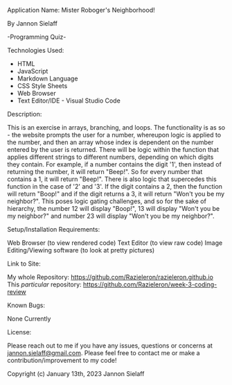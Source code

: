 Application Name: Mister Roboger's Neighborhood!

By Jannon Sielaff

-Programming Quiz-

Technologies Used:

* HTML
* JavaScript
* Markdown Language
* CSS Style Sheets
* Web Browser
* Text Editor/IDE - Visual Studio Code

Description:

This is an exercise in arrays, branching, and loops.  The functionality is as so - the website prompts the user for a number, whereupon logic is applied to the number, and then an array whose index is dependent on the number entered by the user is returned.  There will be logic within the function that applies different strings to different numbers, depending on which digits they contain.  For example, if a number contains the digit '1', then instead of returning the number, it will return "Beep!".  So for every number that contains a 1, it will return "Beep!".  There is also logic that supercedes this function in the case of '2' and '3'.  If the digit contains a 2, then the function will return "Boop!" and if the digit returns a 3, it will return "Won't you be my neighbor?".  This poses logic gating challenges, and so for the sake of hierarchy, the number 12 will display "Boop!", 13 will display "Won't you be my neighbor?" and number 23 will display "Won't you be my neighbor?".   

Setup/Installation Requirements:

Web Browser (to view rendered code)
Text Editor (to view raw code)
Image Editing/Viewing software (to look at pretty pictures)

Link to Site:

My whole Repository: https://github.com/Razieleron/razieleron.github.io
This *particular* repository: https://github.com/Razieleron/week-3-coding-review

Known Bugs:

None Currently

License:

Please reach out to me if you have any issues, questions or concerns at jannon.sielaff@gmail.com.  Please feel free to contact me or make a contribution/improvement to my code!

Copyright (c) January 13th, 2023 Jannon Sielaff